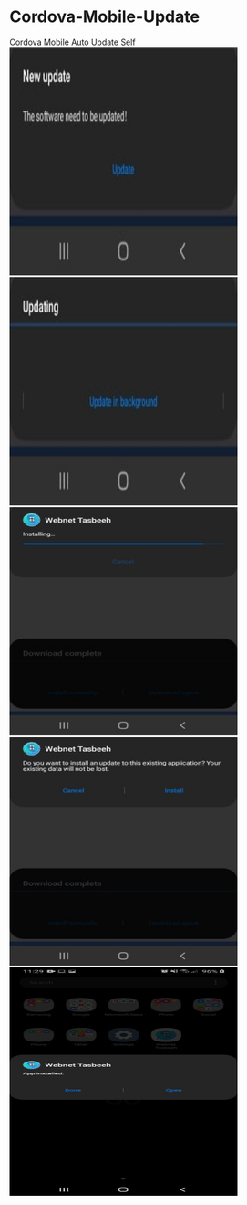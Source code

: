 # Cordova-Mobile-Update
Cordova Mobile Auto Update Self<Br>
<img src="img/newupdate.jpg" width="400" height="400"><img src="img/updating.jpg" width="400" height="400">
<br>
<img src="img/download_complete_installing.jpg" width="400" height="400"><img src="img/download_complete_install.jpg" width="400" height="400">
 <br>
<img src="img/open app.jpg" width="400" height="400">
